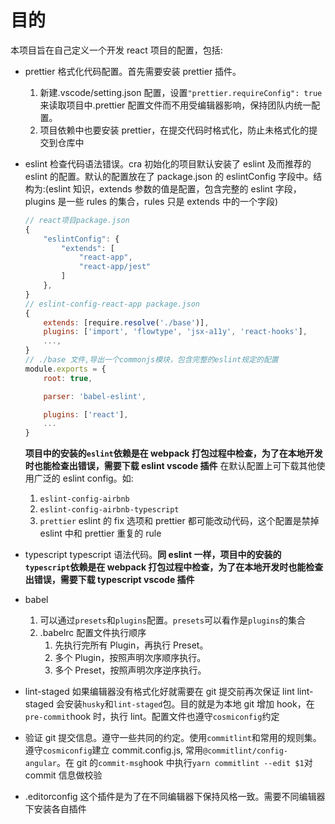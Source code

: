 # 目的

本项目旨在自己定义一个开发 react 项目的配置，包括:

-   prettier 格式化代码配置。首先需要安装 prettier 插件。

    1. 新建.vscode/setting.json 配置，设置`"prettier.requireConfig": true`来读取项目中.prettier 配置文件而不用受编辑器影响，保持团队内统一配置。
    2. 项目依赖中也要安装 prettier，在提交代码时格式化，防止未格式化的提交到仓库中

-   eslint 检查代码语法错误。cra 初始化的项目默认安装了 eslint 及而推荐的 eslint 的配置。默认的配置放在了 package.json 的 eslintConfig 字段中。结构为:(eslint 知识，extends 参数的值是配置，包含完整的 eslint 字段，plugins 是一些 rules 的集合，rules 只是 extends 中的一个字段)

    ```js
    // react项目package.json
    {
        "eslintConfig": {
            "extends": [
                "react-app",
                "react-app/jest"
            ]
        },
    }
    // eslint-config-react-app package.json
    {
        extends: [require.resolve('./base')],
        plugins: ['import', 'flowtype', 'jsx-a11y', 'react-hooks'],
        ...,
    }
    // ./base 文件,导出一个commonjs模块，包含完整的eslint规定的配置
    module.exports = {
        root: true,

        parser: 'babel-eslint',

        plugins: ['react'],
        ...
    }

    ```

    **项目中的安装的`eslint`依赖是在 webpack 打包过程中检查，为了在本地开发时也能检查出错误，需要下载 eslint vscode 插件**
    在默认配置上可下载其他使用广泛的 eslint config。如:

    1. `eslint-config-airbnb`
    2. `eslint-config-airbnb-typescript`
    3. `prettier` eslint 的 fix 选项和 prettier 都可能改动代码，这个配置是禁掉 eslint 中和 prettier 重复的 rule

-   typescript typescript 语法代码。**同 eslint 一样，项目中的安装的`typescript`依赖是在 webpack 打包过程中检查，为了在本地开发时也能检查出错误，需要下载 typescript vscode 插件**
-   babel
    1. 可以通过`presets`和`plugins`配置。`presets`可以看作是`plugins`的集合
    2. .babelrc 配置文件执行顺序
        1. 先执行完所有 Plugin，再执行 Preset。
        2. 多个 Plugin，按照声明次序顺序执行。
        3. 多个 Preset，按照声明次序逆序执行。
-   lint-staged 如果编辑器没有格式化好就需要在 git 提交前再次保证 lint lint-staged 会安装`husky`和`lint-staged`包。目的就是为本地 git 增加 hook，在 `pre-commit`hook 时，执行 lint。配置文件也遵守`cosmiconfig`约定
-   验证 git 提交信息。遵守一些共同的约定。使用`commitlint`和常用的规则集。遵守`cosmiconfig`建立 commit.config.js, 常用`@commitlint/config-angular`。在 git 的`commit-msg`hook 中执行`yarn commitlint --edit $1`对 commit 信息做校验
-   .editorconfig 这个插件是为了在不同编辑器下保持风格一致。需要不同编辑器下安装各自插件
